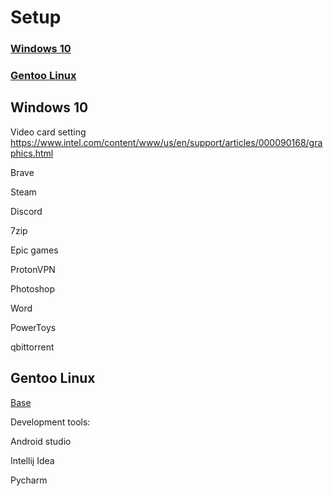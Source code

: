 # Setup
### [Windows 10](#)
### [Gentoo Linux](#)

## Windows 10

Video card setting 
https://www.intel.com/content/www/us/en/support/articles/000090168/graphics.html

Brave

Steam

Discord

7zip

Epic games 

ProtonVPN

Photoshop

Word

PowerToys

qbittorrent 


## Gentoo Linux
[Base]()

Development tools:

Android studio

Intellij Idea

Pycharm
